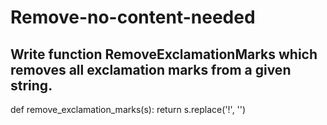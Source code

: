 # Remove-no-content-needed
## Write function RemoveExclamationMarks which removes all exclamation marks from a given string.

def remove_exclamation_marks(s):
    return s.replace('!', '')
